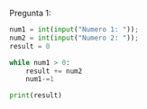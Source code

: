 Pregunta 1:

```python
num1 = int(input("Numero 1: "));
num2 = int(input("Numero 2: "));
result = 0

while num1 > 0:
    result += num2
    num1-=1

print(result)
```

